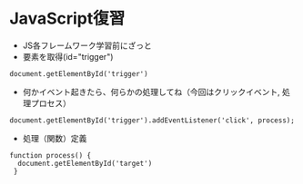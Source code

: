 # JavaScript復習
- JS各フレームワーク学習前にざっと
- 要素を取得(id="trigger")
```
document.getElementById('trigger')
```

- 何かイベント起きたら、何らかの処理してね（今回はクリックイベント, 処理プロセス）
```
document.getElementById('trigger').addEventListener('click', process);
```
- 処理（関数）定義
```
function process() {
  document.getElementById('target')
 }
```
 


